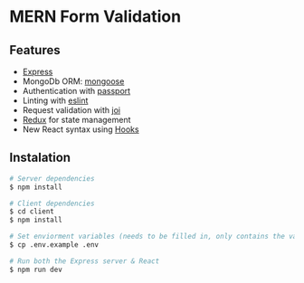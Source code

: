 # MERN Form Validation

## Features

- [Express]
- MongoDb ORM: [mongoose]
- Authentication with [passport]
- Linting with [eslint]
- Request validation with [joi]
- [Redux] for state management
- New React syntax using [Hooks]

## Instalation

```bash
# Server dependencies
$ npm install

# Client dependencies
$ cd client
$ npm install

# Set enviorment variables (needs to be filled in, only contains the variable's names)
$ cp .env.example .env

# Run both the Express server & React
$ npm run dev
```

[express]: https://expressjs.com/
[mongoose]: https://mongoosejs.com/
[eslint]: https://eslint.org/
[passport]: http://www.passportjs.org/
[joi]: https://hapi.dev/family/joi/
[redux]: https://redux.js.org/
[hooks]: https://reactjs.org/docs/hooks-intro.html
